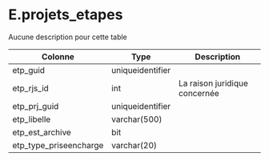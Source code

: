 # E.projets_etapes

Aucune description pour cette table

Colonne|Type|Description
---|---|---
etp_guid|uniqueidentifier|
etp_rjs_id|int|La raison juridique concernée 
etp_prj_guid|uniqueidentifier|
etp_libelle|varchar(500)|
etp_est_archive|bit|
etp_type_priseencharge|varchar(20)|
